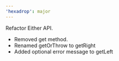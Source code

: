 ```yaml
---
'hexadrop': major
---
```


Refactor Either API.

- Removed get method.
- Renamed getOrThrow to getRight
- Added optional error message to getLeft
